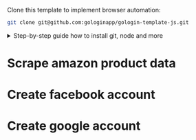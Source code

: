 


Clone this template to implement browser automation:

```sh
git clone git@github.com:gologinapp/gologin-template-js.git
```



<details>
<summary>Step-by-step guide how to install git, node and more</summary>

  
</details>

Scrape amazon product data
====


Create facebook account
====


Create google account
====




